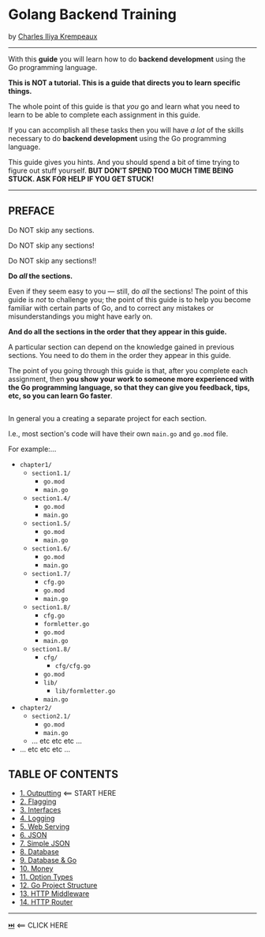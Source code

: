 # Golang Backend Training
by [Charles Iliya Krempeaux](http://changelog.ca/)

-----

With this **guide** you will learn how to do **backend development** using the Go programming language.

**This is NOT a tutorial. This is a guide that directs you to learn specific things.**

The whole point of this guide is that _you_ go and learn what you need to learn to be able to complete each assignment in this guide.

If you can accomplish all these tasks then you will have _a lot_ of the skills necessary to do **backend development** using the Go programming language.

This guide gives you hints. And you should spend a bit of time trying to figure out stuff yourself. **BUT DON'T SPEND TOO MUCH TIME BEING STUCK. ASK FOR HELP IF YOU GET STUCK!**

-----

## PREFACE

Do NOT skip any sections.

Do NOT skip any sections!

Do NOT skip any sections!!

**Do _all_ the sections.**

Even if they seem easy to you — still, do _all_ the sections! The point of this guide is _not_ to challenge you; the point of this guide is to help you become familiar with certain parts of Go, and to correct any mistakes or misunderstandings you might have early on.

**And do all the sections in the order that they appear in this guide.**

A particular section can depend on the knowledge gained in previous sections. You need to do them in the order they appear in this guide.

The point of you going through this guide is that, after you complete each assignment, then **you show your work to someone more experienced with the Go programming language, so that they can give you feedback, tips, etc, so you can learn Go faster**.

## 

In general you a creating a separate project for each section.

I.e., most section's code will have their own `main.go` and `go.mod` file.

For example:...

* `chapter1/`
  * `section1.1/`
    * `go.mod`
    * `main.go`
  * `section1.4/`
    * `go.mod`
    * `main.go`
  * `section1.5/`
    * `go.mod`
    * `main.go`
  * `section1.6/`
    * `go.mod`
    * `main.go`
  * `section1.7/`
    * `cfg.go`
    * `go.mod`
    * `main.go`
  * `section1.8/`
    * `cfg.go`
    * `formletter.go`
    * `go.mod`
    * `main.go`
  * `section1.8/`
    * `cfg/` 
      * `cfg/cfg.go`
    * `go.mod`
    * `lib/`
      * `lib/formletter.go`
    * `main.go`
* `chapter2/`
  * `section2.1/`
    * `go.mod`
    * `main.go`
  * ... etc etc etc ...
* ... etc etc etc ...

## TABLE OF CONTENTS

* [1. Outputting](chapters/outputting/README.md) ⟸ START HERE
* [2. Flagging](chapters/flagging/README.md)
* [3. Interfaces](chapters/interfaces/README.md)
* [4. Logging](chapters/logging/README.md)
* [5. Web Serving](chapters/web_serving/README.md)
* [6. JSON](chapters/json/README.md)
* [7. Simple JSON](chapters/simple_json/README.md)
* [8. Database](chapters/database/README.md)
* [9. Database & Go](chapters/database_and_go/README.md)
* [10. Money](chapters/money/README.md)
* [11. Option Types](#10-option-types)
* [12. Go Project Structure](chapters/golang-project-structure/README.md)
* [13. HTTP Middleware](chapters/http_middleware/README.md)
* [14. HTTP Router](chapters/http_router/README.md)

-----

[⏭️](chapters/outputting/README.md) ⟸ CLICK HERE

